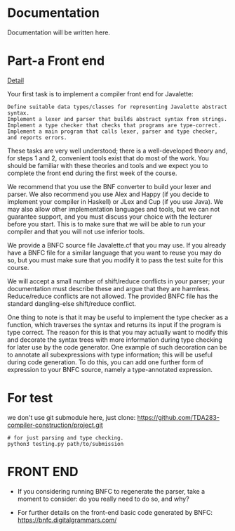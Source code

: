 # Documentation

Documentation will be written here.

# Part-a Front end 
[Detail](https://github.com/TDA283-compiler-construction/project/blob/master/project/frontend.md)

Your first task is to implement a compiler front end for Javalette:

    Define suitable data types/classes for representing Javalette abstract syntax.
    Implement a lexer and parser that builds abstract syntax from strings.
    Implement a type checker that checks that programs are type-correct.
    Implement a main program that calls lexer, parser and type checker, and reports errors.

These tasks are very well understood; there is a well-developed theory and, for steps 1 and 2, convenient tools exist that do most of the work. You should be familiar with these theories and tools and we expect you to complete the front end during the first week of the course.

We recommend that you use the BNF converter to build your lexer and parser. We also recommend you use Alex and Happy (if you decide to implement your compiler in Haskell) or JLex and Cup (if you use Java). We may also allow other implementation languages and tools, but we can not guarantee support, and you must discuss your choice with the lecturer before you start. This is to make sure that we will be able to run your compiler and that you will not use inferior tools.

We provide a BNFC source file Javalette.cf that you may use. If you already have a BNFC file for a similar language that you want to reuse you may do so, but you must make sure that you modify it to pass the test suite for this course.

We will accept a small number of shift/reduce conflicts in your parser; your documentation must describe these and argue that they are harmless. Reduce/reduce conflicts are not allowed. The provided BNFC file has the standard dangling-else shift/reduce conflict.

One thing to note is that it may be useful to implement the type checker as a function, which traverses the syntax and returns its input if the program is type correct. The reason for this is that you may actually want to modify this and decorate the syntax trees with more information during type checking for later use by the code generator. One example of such decoration can be to annotate all subexpressions with type information; this will be useful during code generation. To do this, you can add one further form of expression to your BNFC source, namely a type-annotated expression.

# For test
we don't use git submodule here, just clone: https://github.com/TDA283-compiler-construction/project.git

```
# for just parsing and type checking.
python3 testing.py path/to/submission 
```


# FRONT END
+ If you considering running BNFC to regenerate the parser, take a moment to consider: do you really need to do so, and why?

+ For further details on the front-end basic code generated by BNFC: https://bnfc.digitalgrammars.com/



